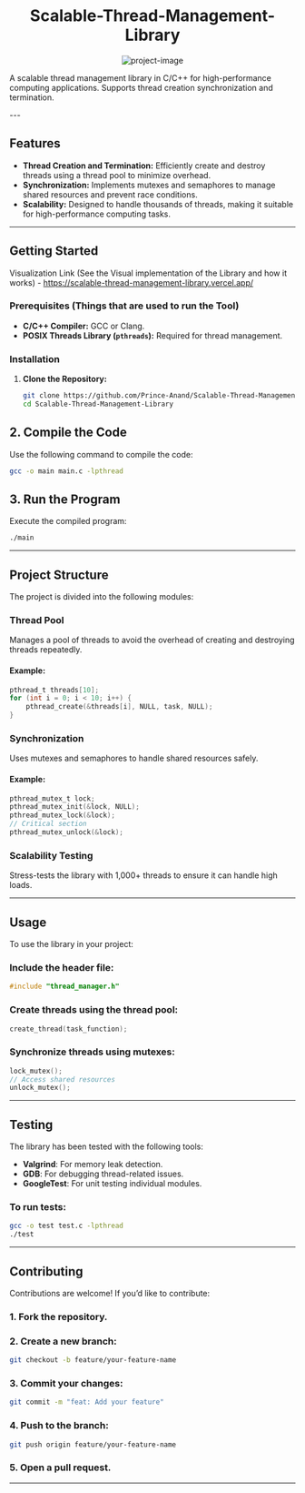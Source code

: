 <h1 align="center" id="title">Scalable-Thread-Management-Library</h1>

<p align="center"><img src="https://socialify.git.ci/Prince-Anand/Scalable-Thread-Management-Library/image?custom_description=A+scalable+thread+management+library+in+C%2FC%2B%2B+for+high-performance+computing+applications.&amp;description=1&amp;font=Jost&amp;language=1&amp;name=1&amp;owner=1&amp;pattern=Circuit+Board&amp;theme=Dark" alt="project-image"></p>

<p id="description">A scalable thread management library in C/C++ for high-performance computing applications. Supports thread creation synchronization and termination.</p>
---

## Features  
- **Thread Creation and Termination:** Efficiently create and destroy threads using a thread pool to minimize overhead.  
- **Synchronization:** Implements mutexes and semaphores to manage shared resources and prevent race conditions.  
- **Scalability:** Designed to handle thousands of threads, making it suitable for high-performance computing tasks.  

---

## Getting Started 

Visualization Link (See the Visual implementation of the Library and how it works) - https://scalable-thread-management-library.vercel.app/

### Prerequisites (Things that are used to run the Tool) 
- **C/C++ Compiler:** GCC or Clang.  
- **POSIX Threads Library (`pthreads`):** Required for thread management.  

### Installation  
1. **Clone the Repository:**  
   ```bash
   git clone https://github.com/Prince-Anand/Scalable-Thread-Management-Library.git  
   cd Scalable-Thread-Management-Library  

## 2. Compile the Code  
Use the following command to compile the code:
```bash
gcc -o main main.c -lpthread  
```

## 3. Run the Program  
Execute the compiled program:
```bash
./main  
```

---

## Project Structure  
The project is divided into the following modules:

### **Thread Pool**  
Manages a pool of threads to avoid the overhead of creating and destroying threads repeatedly.

#### Example:  
```c
pthread_t threads[10];  
for (int i = 0; i < 10; i++) {  
    pthread_create(&threads[i], NULL, task, NULL);  
}  
```

### **Synchronization**  
Uses mutexes and semaphores to handle shared resources safely.

#### Example:  
```c
pthread_mutex_t lock;  
pthread_mutex_init(&lock, NULL);  
pthread_mutex_lock(&lock);  
// Critical section  
pthread_mutex_unlock(&lock);  
```

### **Scalability Testing**  
Stress-tests the library with 1,000+ threads to ensure it can handle high loads.

---

## Usage  
To use the library in your project:

### Include the header file:  
```c
#include "thread_manager.h"  
```

### Create threads using the thread pool:  
```c
create_thread(task_function);  
```

### Synchronize threads using mutexes:  
```c
lock_mutex();  
// Access shared resources  
unlock_mutex();  
```

---

## Testing  
The library has been tested with the following tools:
- **Valgrind**: For memory leak detection.
- **GDB**: For debugging thread-related issues.
- **GoogleTest**: For unit testing individual modules.

### To run tests:  
```bash
gcc -o test test.c -lpthread  
./test  
```

---

## Contributing  
Contributions are welcome! If you’d like to contribute:

### 1. Fork the repository.  

### 2. Create a new branch:  
```bash
git checkout -b feature/your-feature-name  
```

### 3. Commit your changes:  
```bash
git commit -m "feat: Add your feature"  
```

### 4. Push to the branch:  
```bash
git push origin feature/your-feature-name  
```

### 5. Open a pull request.

---
